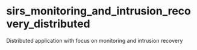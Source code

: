 # sirs_monitoring_and_intrusion_recovery_distributed
Distributed application with focus on monitoring and intrusion recovery
